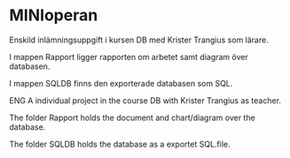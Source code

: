# MINIoperan
Enskild inlämningsuppgift i kursen DB med Krister Trangius som lärare.

I mappen Rapport ligger rapporten om arbetet samt diagram över databasen.

I mappen SQLDB finns den exporterade databasen som SQL.


ENG
A individual project in the course DB with Krister Trangius as teacher.

The folder Rapport holds the document and chart/diagram over the database.

The folder SQLDB holds the database as a exportet SQL.file.
